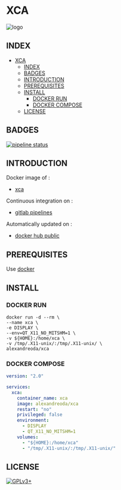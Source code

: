# XCA

![logo](https://assets.gitlab-static.net/uploads/-/system/project/avatar/17155228/xca.png)

## INDEX

- [XCA](#xca)
  - [INDEX](#index)
  - [BADGES](#badges)
  - [INTRODUCTION](#introduction)
  - [PREREQUISITES](#prerequisites)
  - [INSTALL](#install)
    - [DOCKER RUN](#docker-run)
    - [DOCKER COMPOSE](#docker-compose)
  - [LICENSE](#license)

## BADGES

[![pipeline status](https://gitlab.com/oda-alexandre/xca/badges/master/pipeline.svg)](https://gitlab.com/oda-alexandre/xca/commits/master)

## INTRODUCTION

Docker image of :

- [xca](https://hohnstaedt.de/xca)

Continuous integration on :

- [gitlab pipelines](https://gitlab.com/oda-alexandre/xca/pipelines)

Automatically updated on :

- [docker hub public](https://hub.docker.com/r/alexandreoda/xca)

## PREREQUISITES

Use [docker](https://www.docker.com)

## INSTALL

### DOCKER RUN

```\
docker run -d --rm \
--name xca \
-e DISPLAY \
--env=QT_X11_NO_MITSHM=1 \
-v ${HOME}:/home/xca \
-v /tmp/.X11-unix/:/tmp/.X11-unix/ \
alexandreoda/xca
```

### DOCKER COMPOSE

```yml
version: "2.0"

services:
  xca:
    container_name: xca
    image: alexandreoda/xca
    restart: "no"
    privileged: false
    environment:
      - DISPLAY
      - QT_X11_NO_MITSHM=1
    volumes:
      - "${HOME}:/home/xca"
      - "/tmp/.X11-unix/:/tmp/.X11-unix/"
```

## LICENSE

[![GPLv3+](http://gplv3.fsf.org/gplv3-127x51.png)](https://gitlab.com/oda-alexandre/xca/blob/master/LICENSE)
